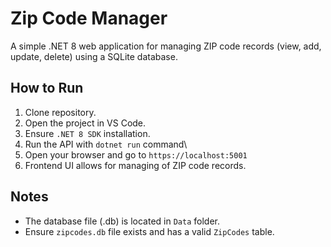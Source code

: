 # Zip Code Manager

A simple .NET 8 web application for managing ZIP code records (view, add, update, delete) using a SQLite database.

## How to Run

1. Clone repository.
2. Open the project in VS Code.
3. Ensure `.NET 8 SDK` installation.
4. Run the API with `dotnet run` command\
5. Open your browser and go to `https://localhost:5001`
6. Frontend UI allows for managing of ZIP code records.

## Notes

- The database file (.db) is located in `Data` folder.
- Ensure `zipcodes.db` file exists and has a valid `ZipCodes` table.
